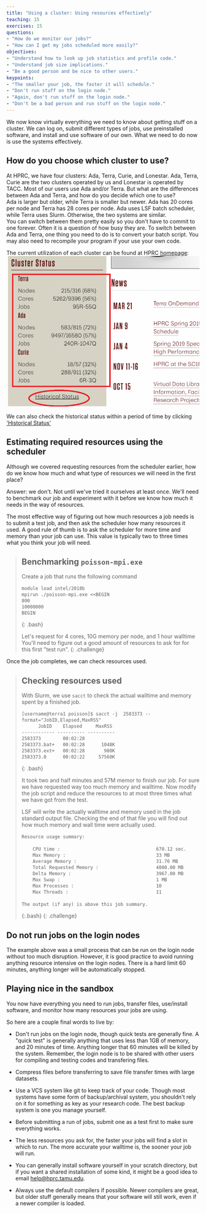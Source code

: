 ```yaml
---
title: "Using a cluster: Using resources effectively"
teaching: 15
exercises: 15 
questions:
- "How do we monitor our jobs?"
- "How can I get my jobs scheduled more easily?" 
objectives:
- "Understand how to look up job statistics and profile code."
- "Understand job size implications."
- "Be a good person and be nice to other users."
keypoints:
- "The smaller your job, the faster it will schedule."
- "Don't run stuff on the login node."
- "Again, don't run stuff on the login node."
- "Don't be a bad person and run stuff on the login node."
---
```


We now know virtually everything we need to know about getting stuff on a cluster.
We can log on, submit different types of jobs, use preinstalled software, 
and install and use software of our own.
What we need to do now is use the systems effectively.

## How do you choose which cluster to use?

At HPRC, we have four clusters: Ada, Terra, Curie, and Lonestar. Ada, Terra, Curie are the two clusters operated by us and Lonestar
is operated by TACC. Most of our users use Ada and/or Terra. But what are the differences between Ada and Terra, and how do you decide which one to use?  
Ada is larger but older, while Terra is smaller but newer. Ada has 20 cores per node and Terra has 28 cores per node. Ada uses LSF batch scheduler, while Terra uses Slurm. 
Otherwise, the two systems are similar.  
You can switch between them pretty easily so you don't have to commit to one forever. 
Often it is a question of how busy they are. 
To switch between Ada and Terra, one thing you need to do is to convert your batch script. You may also need to recompile your program if your use your own code.  

The current utilization of each cluster can be found at HPRC [homepage](hprc.tamu.edu):
![Current cluster utilization](../files/ClusterStatus.png)

We can also check the historical status within a period of time by clicking ['Historical Status'](https://hprc.tamu.edu/stats/history.html)
## Estimating required resources using the scheduler

Although we covered requesting resources from the scheduler earlier,
how do we know how much and what type of resources we will need in the first place?

Answer: we don't. 
Not until we've tried it ourselves at least once.
We'll need to benchmark our job and experiment with it before
we know how much it needs in the way of resources.

The most effective way of figuring out how much resources a job needs is to submit a test job,
and then ask the scheduler how many resources it used.
A good rule of thumb is to ask the scheduler for more time and memory than your job can use.
This value is typically two to three times what you think your job will need.

> ## Benchmarking `poisson-mpi.exe`
> Create a job that runs the following command 
> ```
> module load intel/2018b
> mpirun ./poisson-mpi.exe <<BEGIN
> 800
> 10000000
> BEGIN
> ```
> {: .bash}
>    
>    
> Let's request for 4 cores, 10G memory per node, and 1 hour walltime 
> You'll need to figure out a good amount of resources to ask for for this first "test run".
{: .challenge}

Once the job completes, we can check resources used. 

> ## Checking resources used
> With Slurm, we use `sacct` to check the actual walltime and memory spent by a finished job. 
>
> ```
> [username@terra1 poisson]$ sacct -j  2583373 --format="JobID,Elapsed,MaxRSS"
>       JobID    Elapsed     MaxRSS
> ------------ ---------- ----------
> 2583373        00:02:28
> 2583373.bat+   00:02:28      1048K
> 2583373.ext+   00:02:28       980K
> 2583373.0      00:02:22     57560K
> 
> ```
> {: .bash}
>
> It took two and half minutes and 57M memor to finish our job. For sure we have requested way too much memory and walltime. Now modify the job script and reduce the resources to at most three times what we have got from the test.
>
> LSF will write the actually walltime and memory used in the job standard output file. Checking the end of that file you will find out how much memory and wall time were actually used.
> 
> ```
> Resource usage summary:
> 
>     CPU time :                                   670.12 sec.
>     Max Memory :                                 33 MB
>     Average Memory :                             31.76 MB
>     Total Requested Memory :                     4000.00 MB
>     Delta Memory :                               3967.00 MB
>     Max Swap :                                   1 MB
>     Max Processes :                              10
>     Max Threads :                                11
> 
> The output (if any) is above this job summary.
> 
> ```
> {:.bash}
{: .challenge}


## Do not run jobs on the login nodes

The example above was a small process that can be run on the login node without too much disruption. However, it
is good practice to avoid running anything resource intensive on the login nodes. There is a hard limit 
60 minutes, anything longer will be automatically stopped.

## Playing nice in the sandbox

You now have everything you need to run jobs, transfer files, use/install software,
and monitor how many resources your jobs are using.

So here are a couple final words to live by:

* Don't run jobs on the login node, though quick tests are generally fine. 
  A "quick test" is generally anything that uses less than 1GB of memory, and 20 minutes of time.
  Anything longer that 60 minutes will be killed by the system. Remember, the login node is to 
  be shared with other users for compiling and testing codes and transfering files. 

* Compress files before transferring to save file transfer times with large datasets.

* Use a VCS system like git to keep track of your code. Though most systems have some form
  of backup/archival system, you shouldn't rely on it for something as key as your research code.
  The best backup system is one you manage yourself.

* Before submitting a run of jobs, submit one as a test first to make sure everything works.

* The less resources you ask for, the faster your jobs will find a slot in which to run.
  The more accurate your walltime is, the sooner your job will run.

* You can generally install software yourself in your scratch directory, but if you want a shared installation of some kind,
  it might be a good idea to email help@hprc.tamu.edu.

* Always use the default compilers if possible. Newer compilers are great, but older stuff generally
  means that your software will still work, even if a newer compiler is loaded.

